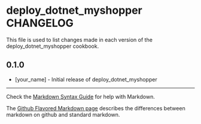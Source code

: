 deploy_dotnet_myshopper CHANGELOG
=================================

This file is used to list changes made in each version of the deploy_dotnet_myshopper cookbook.

0.1.0
-----
- [your_name] - Initial release of deploy_dotnet_myshopper

- - -
Check the [Markdown Syntax Guide](http://daringfireball.net/projects/markdown/syntax) for help with Markdown.

The [Github Flavored Markdown page](http://github.github.com/github-flavored-markdown/) describes the differences between markdown on github and standard markdown.
